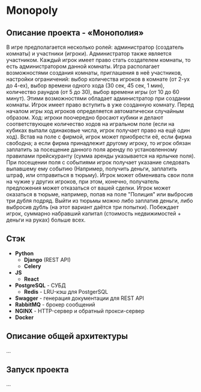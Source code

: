 # Monopoly

## Описание проекта - «Монополия» 

В игре предполагается несколько ролей: администратор (создатель комнаты) и участники (игроки). 
Администратор также является участником. 
Каждый игрок имеет право стать создателем комнаты, то есть администратором данной комнаты. 
Игра располагает возможностями создания комнаты, приглашения в неё участников, настройки ограничений: выбор количества игроков в комнате (от 2-ух до 4-ех), выбор времени одного хода (30 сек, 45 сек, 1 мин), количество раундов (от 5 до 30), выбор времени игры (от 10 до 60 минут).
Этими возможностями обладает администратор при создании комнаты.
Игрок имеет право вступить в уже созданную комнату.
Перед началом игры ход игроков определяется автоматически случайным образом.
Ход: игроки поочередно бросают кубики и делают соответствующее количество ходов на игральном поле (если на кубиках выпали одинаковые числа, игрок получает право на ещё один ход). Встав на поле с фирмой, игрок может приобрести её, если фирма свободна; а если фирма принадлежит другому игроку, то игрок обязан заплатить за посещение данного поля аренду по установленному правилами прейскуранту (сумма аренды указывается на ярлычке поля). При посещении поля с событиями игрок получает указание следовать выпавшему ему событию (Например, получить деньги, заплатить штраф, или отправиться в тюрьму).
Игрок может обменивать свои поля на чужие у других игроков, при этом, конечно, получатель предложения может отказаться от вашей сделки.
Игрок может оказаться в тюрьме, например, попав на поле "Полиция" или выбросив три дубля подряд. Выйти из тюрьмы можно либо заплатив деньги, либо выбросив дубль (на этот вариант даётся три попытки).
Побеждает игрок, суммарно набравший капитал (стоимость недвижимостей + деньги на руках) больше всех.

## Стэк
- **Python**
  - **Django** (REST API)
  - **Celery**
- **JS**
  - **React**
- **PostgreSQL** - СУБД
  - **Redis** - LRU-кэш для PostgerSQL
- **Swagger** - генерация документации для REST API
- **RabbitMQ** - брокер сообщений
- **NGINX** - HTTP-сервер и обратный прокси-сервер
- **Docker**

## Описание общей архитектуры
...

## Запуск проекта
...